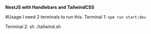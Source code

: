 **NestJS with Handlebars and TailwindCSS**

#Usage
I need 2 terminals to run this.
Terminal 1:
`npm run start:dev`

Terminal 2: sh ./tailwind.sh
